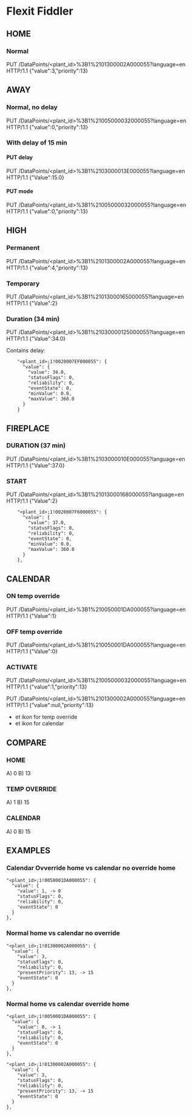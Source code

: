 # Flexit Fiddler

## HOME

### Normal

PUT /DataPoints/<plant_id>%3B1%2101300002A000055?language=en HTTP/1.1
{"value":3,"priority":13}

## AWAY

### Normal, no delay

PUT /DataPoints/<plant_id>%3B1%21005000032000055?language=en HTTP/1.1
{"value":0,"priority":13}

### With delay of 15 min

#### PUT delay

PUT /DataPoints/<plant_id>%3B1%2103000013E000055?language=en HTTP/1.1
{"Value":15.0}

#### PUT mode

PUT /DataPoints/<plant_id>%3B1%21005000032000055?language=en HTTP/1.1
{"value":0,"priority":13}

## HIGH

### Permanent

PUT /DataPoints/<plant_id>%3B1%2101300002A000055?language=en HTTP/1.1
{"value":4,"priority":13}

### Temporary

PUT /DataPoints/<plant_id>%3B1%21013000165000055?language=en HTTP/1.1
{"Value":2}

### Duration (34 min)

PUT /DataPoints/<plant_id>%3B1%21030000125000055?language=en HTTP/1.1
{"Value":34.0}

Contains delay:

```
    "<plant_id>;1!0020007EF000055": {
      "value": {
        "value": 34.0,
        "statusFlags": 0,
        "reliability": 0,
        "eventState": 0,
        "minValue": 0.0,
        "maxValue": 360.0
      }
    }
```

## FIREPLACE

### DURATION (37 min)

PUT /DataPoints/<plant_id>%3B1%2103000010E000055?language=en HTTP/1.1
{"Value":37.0}

### START

PUT /DataPoints/<plant_id>%3B1%21013000168000055?language=en HTTP/1.1
{"Value":2}

```
    "<plant_id>;1!0020007F6000055": {
      "value": {
        "value": 37.0,
        "statusFlags": 0,
        "reliability": 0,
        "eventState": 0,
        "minValue": 0.0,
        "maxValue": 360.0
      }
    },
```

## CALENDAR

### ON temp override

PUT /DataPoints/<plant_id>%3B1%210050001DA000055?language=en HTTP/1.1
{"Value":1}

### OFF temp override

PUT /DataPoints/<plant_id>%3B1%210050001DA000055?language=en HTTP/1.1
{"Value":0}

### ACTIVATE

PUT /DataPoints/<plant_id>%3B1%21005000032000055?language=en HTTP/1.1
{"value":1,"priority":13}

PUT /DataPoints/<plant_id>%3B1%2101300002A000055?language=en HTTP/1.1
{"value":null,"priority":13}

- et ikon for temp override
- et ikon for calendar

## COMPARE

### HOME

A) 0
B) 13

### TEMP OVERRIDE

A) 1
B) 15

### CALENDAR

A) 0
B) 15

## EXAMPLES

### Calendar Ovverride home vs calendar no override home

    "<plant_id>;1!0050001DA000055": {
      "value": {
        "value": 1, -> 0
        "statusFlags": 0,
        "reliability": 0,
        "eventState": 0
      }
    },

### Normal home vs calendar no override

    "<plant_id>;1!01300002A000055": {
      "value": {
        "value": 3,
        "statusFlags": 0,
        "reliability": 0,
        "presentPriority": 13, -> 15
        "eventState": 0
      }
    },

### Normal home vs calendar override home

    "<plant_id>;1!0050001DA000055": {
      "value": {
        "value": 0, -> 1
        "statusFlags": 0,
        "reliability": 0,
        "eventState": 0
      }
    },

    "<plant_id>;1!01300002A000055": {
      "value": {
        "value": 3,
        "statusFlags": 0,
        "reliability": 0,
        "presentPriority": 13, -> 15
        "eventState": 0
      }
    },
